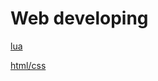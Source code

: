 # Web developing

[lua](https://www.lua.org/)

[html/css](https://www.w3school.com.cn/tags/index.asp)

